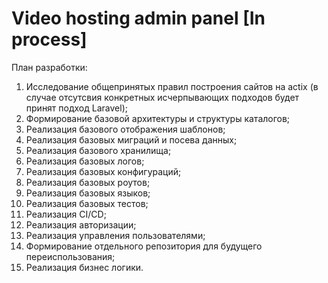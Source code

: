 # Video hosting admin panel [In process]

План разработки:
1) Исследование общепринятых правил построения сайтов на actix (в случае отсутсвия конкретных исчерпывающих подходов будет принят подход Laravel);
2) Формирование базовой архитектуры и структуры каталогов;
3) Реализация базового отображения шаблонов;
4) Реализация базовых миграций и посева данных;
5) Реализация базового хранилища;
6) Реализация базовых логов;
7) Реализация базовых конфигураций;
8) Реализация базовых роутов;
9) Реализация базовых языков;
10) Реализация базовых тестов;
11) Реализация CI/CD;
12) Реализация авторизации;
13) Реализация управления пользователями;
14) Формирование отдельного репозитория для будущего переиспользования;
15) Реализация бизнес логики.